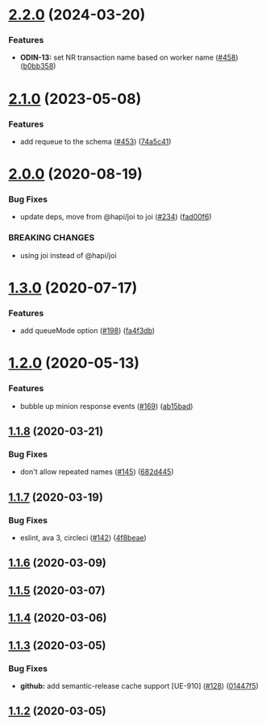 # [2.2.0](https://github.com/pagerinc/minion-army/compare/v2.1.0...v2.2.0) (2024-03-20)


### Features

* **ODIN-13:** set NR transaction name based on worker name ([#458](https://github.com/pagerinc/minion-army/issues/458)) ([b0bb358](https://github.com/pagerinc/minion-army/commit/b0bb3583bcd9adfeb82653ce62e95a506d922a04))

# [2.1.0](https://github.com/pagerinc/minion-army/compare/v2.0.0...v2.1.0) (2023-05-08)


### Features

* add requeue to the schema ([#453](https://github.com/pagerinc/minion-army/issues/453)) ([74a5c41](https://github.com/pagerinc/minion-army/commit/74a5c4127aee8513500edfe04760bf03ffee057f))

# [2.0.0](https://github.com/pagerinc/minion-army/compare/v1.3.0...v2.0.0) (2020-08-19)


### Bug Fixes

* update deps, move from @hapi/joi to joi ([#234](https://github.com/pagerinc/minion-army/issues/234)) ([fad00f6](https://github.com/pagerinc/minion-army/commit/fad00f6bbb888b824ab52ded956492639c22b496))


### BREAKING CHANGES

* using joi instead of @hapi/joi

# [1.3.0](https://github.com/pagerinc/minion-army/compare/v1.2.0...v1.3.0) (2020-07-17)


### Features

* add queueMode option ([#198](https://github.com/pagerinc/minion-army/issues/198)) ([fa4f3db](https://github.com/pagerinc/minion-army/commit/fa4f3dbabcb47f6b2f537ea32b6d7a710ba8d629))

# [1.2.0](https://github.com/pagerinc/minion-army/compare/v1.1.8...v1.2.0) (2020-05-13)


### Features

* bubble up minion response events ([#169](https://github.com/pagerinc/minion-army/issues/169)) ([ab15bad](https://github.com/pagerinc/minion-army/commit/ab15badb8158b208d2a75f3a3ed60ecf7deb2a79))

## [1.1.8](https://github.com/pagerinc/minion-army/compare/v1.1.7...v1.1.8) (2020-03-21)


### Bug Fixes

* don't allow repeated names ([#145](https://github.com/pagerinc/minion-army/issues/145)) ([682d445](https://github.com/pagerinc/minion-army/commit/682d4451475e8353baf6c8074a9341a6bcd7b065))

## [1.1.7](https://github.com/pagerinc/minion-army/compare/v1.1.6...v1.1.7) (2020-03-19)


### Bug Fixes

* eslint, ava 3, circleci ([#142](https://github.com/pagerinc/minion-army/issues/142)) ([4f8beae](https://github.com/pagerinc/minion-army/commit/4f8beae0de15082a93aa734fee7447d7289d6111))

## [1.1.6](https://github.com/pagerinc/minion-army/compare/v1.1.5...v1.1.6) (2020-03-09)

## [1.1.5](https://github.com/pagerinc/minion-army/compare/v1.1.4...v1.1.5) (2020-03-07)

## [1.1.4](https://github.com/pagerinc/minion-army/compare/v1.1.3...v1.1.4) (2020-03-06)

## [1.1.3](https://github.com/pagerinc/minion-army/compare/v1.1.2...v1.1.3) (2020-03-05)


### Bug Fixes

* **github:** add semantic-release cache support [UE-910] ([#128](https://github.com/pagerinc/minion-army/issues/128)) ([01447f5](https://github.com/pagerinc/minion-army/commit/01447f5568a20a8808283b7c70bd7813db86a8e9))

## [1.1.2](https://github.com/pagerinc/minion-army/compare/v1.1.1...v1.1.2) (2020-03-05)
